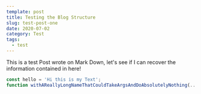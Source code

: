 ```yaml
---
template: post
title: Testing the Blog Structure
slug: test-post-one
date: 2020-07-02
category: Test
tags:
  - test
---
```


This is a test Post wrote on Mark Down, let's see if I can recover the information contained in here!

```javascript
const hello = 'Hi this is my Text';
function withAReallyLongNameThatCouldTakeArgsAndDoAbsolutelyNothing(...args) {}
```
